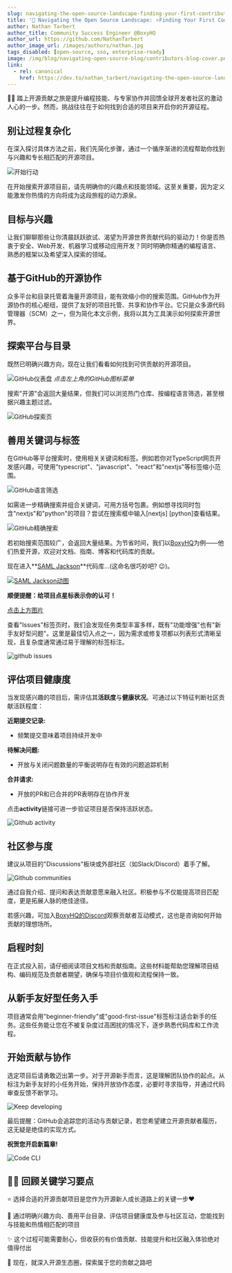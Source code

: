 ```yaml
---
slug: navigating-the-open-source-landscape-finding-your-first-contribution
title: '🧭 Navigating the Open Source Landscape: ⭐Finding Your First Contribution'
author: Nathan Tarbert
author_title: Community Success Engineer @BoxyHQ
author_url: https://github.com/NathanTarbert
author_image_url: /images/authors/nathan.jpg
tags_disabled: [open-source, sso, enterprise-ready]
image: /img/blog/navigating-open-source-blog/contributors-blog-cover.png
link:
  - rel: canonical
    href: https://dev.to/nathan_tarbert/navigating-the-open-source-landscape-finding-your-first-contribution-3fap
---
```


🕵️‍♂️ 踏上开源贡献之旅是提升编程技能、与专家协作并回馈全球开发者社区的激动人心的一步。然而，挑战往往在于如何找到合适的项目来开启你的开源征程。

## 别让过程复杂化

在深入探讨具体方法之前，我们先简化步骤，通过一个循序渐进的流程帮助你找到与兴趣和专长相匹配的开源项目。

![开始行动](/img/blog/navigating-open-source-blog/lets-do-this.gif)

在开始搜索开源项目前，请先明确你的兴趣点和技能领域。这至关重要，因为定义能激发你热情的方向将成为这段旅程的动力源泉。

## 目标与兴趣

让我们聊聊那些让你清晨跃跃欲试、渴望为开源世界贡献代码的驱动力！你是否热衷于安全、Web开发、机器学习或移动应用开发？同时明确你精通的编程语言、熟悉的框架以及希望深入探索的领域。

## 基于GitHub的开源协作

众多平台和目录托管着海量开源项目，能有效缩小你的搜索范围。GitHub作为开源协作的核心枢纽，提供了友好的项目托管、共享和协作平台。它只是众多源代码管理器（SCM）之一，但为简化本文示例，我将以其为工具演示如何探索开源世界。

## 探索平台与目录

既然已明确兴趣方向，现在让我们看看如何找到可供贡献的开源项目。

![GitHub仪表盘](/img/blog/navigating-open-source-blog/git-dashboard.png)
_点击左上角的GitHub图标菜单_

搜索"开源"会返回大量结果，但我们可以浏览热门仓库、按编程语言筛选，甚至根据兴趣主题过滤。

![GitHub探索页](/img/blog/navigating-open-source-blog/git-explore.png)

## 善用关键词与标签

在GitHub等平台搜索时，使用相关关键词和标签。例如若你对TypeScript网页开发感兴趣，可使用"typescript"、"javascript"、"react"和"nextjs"等标签缩小范围。

![GitHub语言筛选](/img/blog/navigating-open-source-blog/git-languages.png)

如需进一步精确搜索并组合关键词，可用方括号包裹。例如想寻找同时包含"nextjs"和"python"的项目？尝试在搜索框中输入[nextjs] [python]查看结果。

![GitHub精确搜索](/img/blog/navigating-open-source-blog/github-search.png)

若初始搜索范围较广，会返回大量结果。为节省时间，我们以[BoxyHQ](https://boxyhq.com/enterprise-sso)为例——他们热爱开源，欢迎对文档、指南、博客和代码库的贡献。

现在进入**[SAML Jackson](https://github.com/boxyhq/jackson)**代码库...(这命名很巧妙吧? 😉)。

[![SAML Jackson动图](/img/blog/navigating-open-source-blog/saml-jackson.gif)](https://github.com/boxyhq/jackson)

**顺便提醒：给项目点星标表示你的认可！**

[点击上方图片](https://github.com/boxyhq/jackson)

查看"Issues"标签页时，我们会发现任务类型丰富多样，既有"功能增强"也有"新手友好型问题"。这里是最佳切入点之一，因为需求或修复项都以列表形式清晰呈现，且复杂度通常通过易于理解的标签标注。

![github issues](/img/blog/navigating-open-source-blog/good-first-issue.png)

## 评估项目健康度

当发现感兴趣的项目后，需评估其**活跃度**与**健康状况**。可通过以下特征判断社区贡献活跃程度：

**近期提交记录:**

- 频繁提交意味着项目持续开发中

**待解决问题:**

- 开放与关闭问题数量的平衡说明存在有效的问题追踪机制

**合并请求:**

- 开放的PR和已合并的PR表明存在协作开发

点击**activity**链接可进一步验证项目是否保持活跃状态。

![Github activity](/img/blog/navigating-open-source-blog/github-activity-link.png)

## 社区参与度

建议从项目的"Discussions"板块或外部社区（如Slack/Discord）着手了解。

![Github communities](/img/blog/navigating-open-source-blog/git-community.png)

通过自我介绍、提问和表达贡献意愿来融入社区。积极参与不仅能提高项目匹配度，更是拓展人脉的绝佳途径。

若感兴趣，可加入[BoxyHQ的Discord](https://discord.boxyhq.com)观察贡献者互动模式，这也是咨询如何开始贡献的理想场所。

## 启程时刻

在正式投入前，请仔细阅读项目文档和贡献指南。这些材料能帮助您理解项目结构、编码规范及贡献者期望，确保与项目价值观和流程保持一致。

## 从新手友好型任务入手

项目通常会用"beginner-friendly"或"good-first-issue"标签标注适合新手的任务。这些任务能让您在不被复杂度过高困扰的情况下，逐步熟悉代码库和工作流程。

## 开始贡献与协作

选定项目后请勇敢迈出第一步。对于开源新手而言，这是理解团队协作的起点。从标注为新手友好的小任务开始，保持开放协作态度，必要时寻求指导，并通过代码审查反馈不断学习。

![Keep developing](/img/blog/navigating-open-source-blog/keep-developing.gif)

最后提醒：GitHub会追踪您的活动与贡献记录，若您希望建立开源贡献者履历，这无疑是绝佳的实现方式。

**祝贺您开启新篇章!**

![Code CLI](/img/blog/navigating-open-source-blog/cli.gif)

## 👩‍🏫 回顾关键学习要点

⭐ 选择合适的开源贡献项目是您作为开源新人成长道路上的关键一步❤️

💖 通过明确兴趣方向、善用平台目录、评估项目健康度及参与社区互动，您能找到与技能和热情相匹配的项目

✨ 这个过程可能需要耐心，但收获的有价值贡献、技能提升和社区融入体验绝对值得付出

🚀 现在，就深入开源生态圈，探索属于您的贡献之路吧